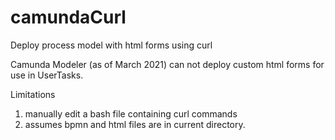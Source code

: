 # camundaCurl
Deploy process model with html forms using curl

Camunda Modeler (as of March 2021) can not deploy custom html forms for use in UserTasks.

Limitations
1. manually edit a bash file containing curl commands
2. assumes bpmn and html files are in current directory.
